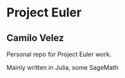 # Project Euler
## Camilo Velez
Personal repo for Project Euler work.

Mainly written in Julia, some SageMath
